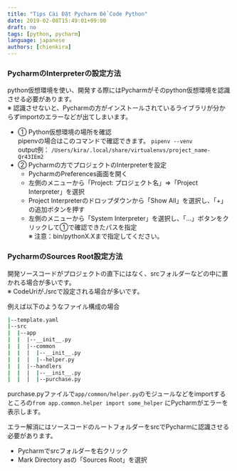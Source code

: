 ```yaml
---
title: "Tips Cài Đặt Pycharm Để Code Python"
date: 2019-02-08T15:49:01+09:00
draft: no
tags: [python, pycharm]
language: japanese
authors: [chienkira]
---
```


### PycharmのInterpreterの設定方法
python仮想環境を使い、開発する際にはPycharmがそのpython仮想環境を認識させる必要があります。  
※ 認識させないと、Pycharmの方がインストールされているライブラリが分からずimportのエラーなどが出てしまいます。  

- ① Python仮想環境の場所を確認    
  pipenvの場合はこのコマンドで確認できます。 `pipenv --venv`  
  output例： `/Users/kira/.local/share/virtualenvs/project_name-Qr43IEm2`  
- ② Pycharmの方でプロジェクトのInterpreterを設定  
  * PycharmのPreferences画面を開く  
  * 左側のメニューから「Project: プロジェクト名」=>「Project Interpreter」を選択  
  * Project Interpreterのドロップダウンから「Show All」を選択し、「+」の追加ボタンを押す  
  * 左側のメニューから「System Interpreter」を選択し、「...」ボタンをクリックして①で確認できたパスを指定  
  ※ 注意：bin/pythonX.Xまで指定してください。

### PycharmのSources Root設定方法
開発ソースコードがプロジェクトの直下にはなく、srcフォルダーなどの中に置かれる場合が多いです。  
※ CodeUriが./srcで設定される場合が多いです。 

例えば以下のようなファイル構成の場合
```bash
|--template.yaml
|--src
|  |--app
|  |  |--__init__.py
|  |  |--common
|  |  |  |--__init__.py
|  |  |  |--helper.py
|  |  |--handlers
|  |  |  |--__init__.py
|  |  |  |--purchase.py
```
purchase.pyファイルで`app/common/helper.py`のモジュールなどをimportするところの`from app.common.helper import some_helper`
にPycharmがエラーを表示します。  

エラー解消にはソースコードのルートフォルダーをsrcでPycharmに認識させる必要があります。
- Pycharmでsrcフォルダーを右クリック
- Mark Directory asの「Sources Root」を選択
